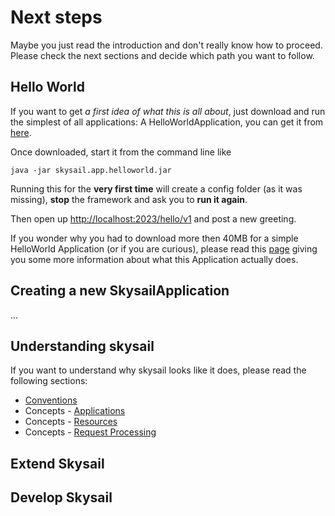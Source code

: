 # Next steps

Maybe you just read the introduction and don't really know how to proceed. Please check the next sections and decide which path you want to follow.

## Hello World

If you want to get _a first idea of what this is all about_, just download and run the simplest of all applications: A HelloWorldApplication, you can get it from [here](http://downloads.skysail.io/apps/helloworld/).

Once downloaded, start it from the command line like

```
java -jar skysail.app.helloworld.jar
```

Running this for the **very first time** will create a config folder \(as it was missing\), **stop** the framework and ask you to **run it again**.

Then open up [http://localhost:2023/hello/v1](http://localhost:2023/hello/v1) and post a new greeting.

If you wonder why you had to download more then 40MB for a simple HelloWorld Application \(or if you are curious\), please read this [page](/next-steps/helloworldapplication.md) giving you some more information about what this Application actually does.

## Creating a new SkysailApplication

...

## Understanding skysail

If you want to understand why skysail looks like it does, please read the following sections:

* [Conventions](/conventions.md)
* Concepts - [Applications](/concepts/concepts/applications.md)
* Concepts - [Resources](/concepts/concepts/resources.md)
* Concepts - [Request Processing](/concepts/concepts/request-processing.md)

## Extend Skysail

## Develop Skysail



